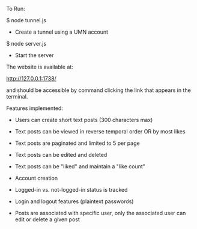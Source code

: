 To Run:

$ node tunnel.js
  - Create a tunnel using a UMN account

$ node server.js
  - Start the server

The website is available at:

  http://127.0.0.1:1738/

and should be accessible by command clicking the link that appears in the terminal.

Features implemented:

  - Users can create short text posts (300 characters max)

  - Text posts can be viewed in reverse temporal order OR by most likes

  - Text posts are paginated and limited to 5 per page

  - Text posts can be edited and deleted

  - Text posts can be "liked" and maintain a "like count"

  - Account creation

  - Logged-in vs. not-logged-in status is tracked

  - Login and logout features (plaintext passwords)

  - Posts are associated with specific user, only the associated user can edit or
      delete a given post